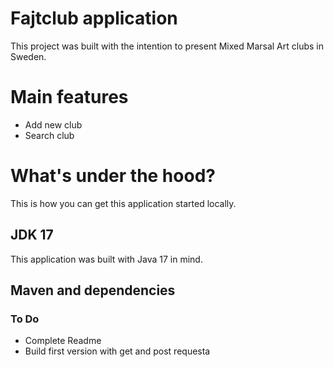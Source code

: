 # Fajtclub application
This project was built with the intention to present Mixed Marsal Art clubs in Sweden.

# Main features
- Add new club
- Search club

# What's under the hood?
This is how you can get this application started locally.

## JDK 17
This application was built with Java 17 in mind.

## Maven and dependencies


### To Do

- Complete Readme
- Build first version with get and post requesta

